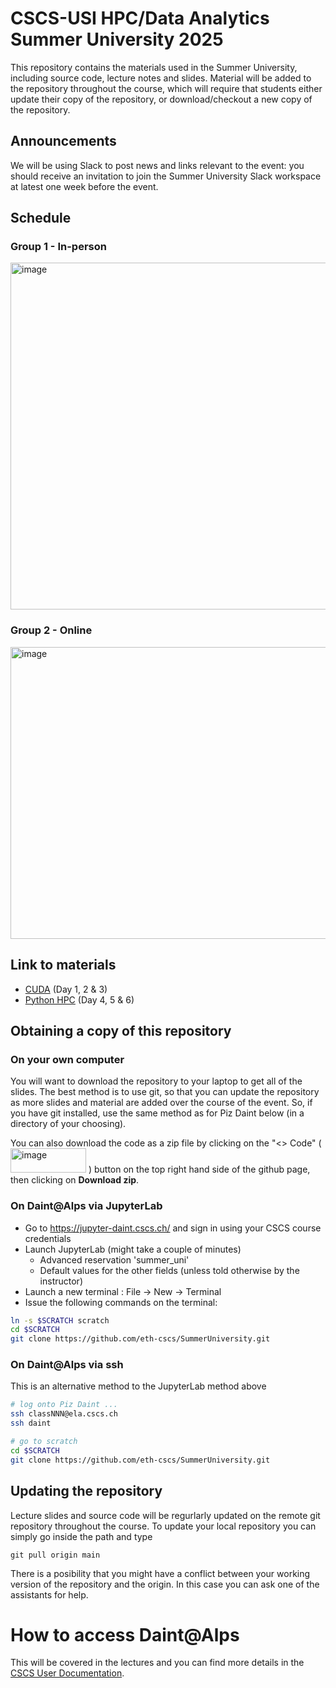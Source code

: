 
# CSCS-USI HPC/Data Analytics Summer University 2025

This repository contains the materials used in the Summer University, including source code, lecture notes and slides.
Material will be added to the repository throughout the course, which will require that students either update their copy of the repository, or download/checkout a new copy of the repository.

## Announcements

We will be using Slack to post news and links relevant to the event: you should receive an invitation to join the Summer University Slack workspace at latest one week before the event.

## Schedule

### Group 1 - In-person
<img width="935" height="555" alt="image" src="https://github.com/user-attachments/assets/c9ef9744-30cd-4ed6-8ddc-5ecf1abd2f16" />

### Group 2 - Online
<img width="938" height="467" alt="image" src="https://github.com/user-attachments/assets/b5561273-32ea-44ab-8712-2a2448187943" />

## Link to materials

- [CUDA](./cuda) (Day 1, 2 & 3)
- [Python HPC](./python-hpc) (Day 4, 5 & 6)

## Obtaining a copy of this repository

### On your own computer

You will want to download the repository to your laptop to get all of the slides.
The best method is to use git, so that you can update the repository as more slides and material are added over the course of the event.
So, if you have git installed, use the same method as for Piz Daint below (in a directory of your choosing).

You can also download the code as a zip file by clicking on the "<> Code" (  <img width="121" height="39" alt="image" src="https://github.com/user-attachments/assets/0a55224e-5ac9-4027-80be-22066a86073f" /> ) button on the top right hand side of the github page, then clicking on __Download zip__.

### On Daint@Alps via JupyterLab

- Go to https://jupyter-daint.cscs.ch/ and sign in using your CSCS course credentials 
- Launch JupyterLab (might take a couple of minutes)
  - Advanced reservation 'summer_uni' 
  - Default values for the other fields (unless told otherwise by the instructor)
- Launch a new terminal : File -> New -> Terminal
- Issue the following commands on the terminal:
```bash
ln -s $SCRATCH scratch
cd $SCRATCH
git clone https://github.com/eth-cscs/SummerUniversity.git
```

### On Daint@Alps via ssh

This is an alternative method to the JupyterLab method above

```bash
# log onto Piz Daint ...
ssh classNNN@ela.cscs.ch
ssh daint

# go to scratch
cd $SCRATCH
git clone https://github.com/eth-cscs/SummerUniversity.git
```

## Updating the repository

Lecture slides and source code will be regurlarly updated on the remote git repository throughout the course.
To update your local repository you can simply go inside the path and type

```
git pull origin main
```

There is a posibility that you might have a conflict between your working version of the repository and the origin.
In this case you can ask one of the assistants for help.

# How to access Daint@Alps

This will be covered in the lectures and you can find more details in the [CSCS User Documentation](https://docs.cscs.ch/clusters/daint/#daint).
